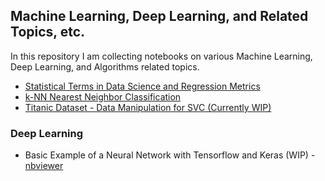 ## Machine Learning, Deep Learning, and Related Topics, etc.

In this repository I am collecting notebooks on various Machine Learning, Deep Learning, and Algorithms related topics.

* [Statistical Terms in Data Science and Regression Metrics](https://github.com/ditdili/Machine_Learning_Algorithms_and_ML_Related_Topics/blob/master/Statistical_Terms_in_Data_Science_and_Regression_Metrics.ipynb)
* [k-NN Nearest Neighbor Classification](https://github.com/ditdili/Machine_Learning_Algorithms/blob/master/kNN_Nearest_Neighbor_Classification.ipynb)
* [Titanic Dataset - Data Manipulation for SVC (Currently WIP)](https://github.com/ditdili/Machine_Learning_Algorithms/blob/master/Titanic_Dataset-Data_Manipulation_for_SVC-Git.ipynb)


### Deep Learning

* Basic Example of a Neural Network with Tensorflow and Keras (WIP) - [nbviewer](http://nbviewer.jupyter.org/github/ditdili/Machine_Learning-Deep_Learning-and_Related_Topics/blob/master/notebooks/Basic_NN_with_Keras_and_Tensorflow.ipynb)
